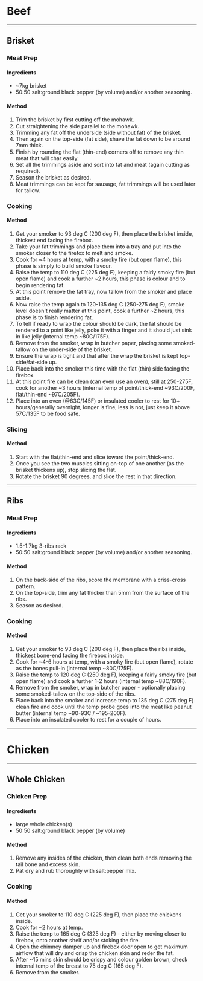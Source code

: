 # Beef

---

## Brisket

### Meat Prep

#### Ingredients

* ~7kg brisket
* 50:50 salt:ground black pepper (by volume) and/or another seasoning.

#### Method

1. Trim the brisket by first cutting off the mohawk.
1. Cut straightening the side parallel to the mohawk.
1. Trimming any fat off the underside (side without fat) of the brisket.
1. Then again on the top-side (fat side), shave the fat down to be around 7mm thick.
1. Finish by rounding the flat (thin-end) corners off to remove any thin meat that will char easily.
1. Set all the trimmings aside and sort into fat and meat (again cutting as required).
1. Season the brisket as desired.
1. Meat trimmings can be kept for sausage, fat trimmings will be used later for tallow.

### Cooking

#### Method

1. Get your smoker to 93 deg C (200 deg F), then place the brisket inside, thickest end facing the firebox.
1. Take your fat trimmings and place them into a tray and put into the smoker closer to the firefox to melt and smoke.
1. Cook for ~4 hours at temp, with a smoky fire (but open flame), this phase is simply to build smoke flavour.
1. Raise the temp to 110 deg C (225 deg F), keeping a fairly smoky fire (but open flame) and cook a further ~2 hours, this phase is colour and to begin rendering fat.
1. At this point remove the fat tray, now tallow from the smoker and place aside.
1. Now raise the temp again to 120-135 deg C (250-275 deg F), smoke level doesn't really matter at this point, cook a further ~2 hours, this phase is to finish rendering fat.
1. To tell if ready to wrap the colour should be dark, the fat should be rendered to a point like jelly, poke it with a finger and it should just sink in like jelly (internal temp ~80C/175F).
1. Remove from the smoker, wrap in butcher paper, placing some smoked-tallow on the under-side of the brisket.
1. Ensure the wrap is tight and that after the wrap the brisket is kept top-side/fat-side up.
1. Place back into the smoker this time with the flat (thin) side facing the firebox.
1. At this point fire can be clean (can even use an oven), still at 250-275F, cook for another ~3 hours (internal temp of point/thick-end ~93C/200F, flat/thin-end ~97C/205F).
1. Place into an oven (@63C/145F) or insulated cooler to rest for 10+ hours/generally overnight, longer is fine, less is not, just keep it above 57C/135F to be food safe.

### Slicing

#### Method

1. Start with the flat/thin-end and slice toward the point/thick-end.
1. Once you see the two muscles sitting on-top of one another (as the brisket thickens up), stop slicing the flat.
1. Rotate the brisket 90 degrees, and slice the rest in that direction.

---

## Ribs

### Meat Prep

#### Ingredients

* 1.5-1.7kg 3-ribs rack
* 50:50 salt:ground black pepper (by volume) and/or another seasoning.

#### Method

1. On the back-side of the ribs, score the membrane with a criss-cross pattern.
1. On the top-side, trim any fat thicker than 5mm from the surface of the ribs.
1. Season as desired.

### Cooking

#### Method

1. Get your smoker to 93 deg C (200 deg F), then place the ribs inside, thickest bone-end facing the firebox inside.
1. Cook for ~4-6 hours at temp, with a smoky fire (but open flame), rotate as the bones pull-in (internal temp ~80C/175F).
1. Raise the temp to 120 deg C (250 deg F), keeping a fairly smoky fire (but open flame) and cook a further 1-2 hours (internal temp ~88C/190F).
1. Remove from the smoker, wrap in butcher paper - optionally placing some smoked-tallow on the top-side of the ribs.
1. Place back into the smoker and increase temp to 135 deg C (275 deg F) clean fire and cook until the temp probe goes into the meat like peanut butter (internal temp ~90-93C / ~195-200F).
1. Place into an insulated cooler to rest for a couple of hours.


---

# Chicken

---

## Whole Chicken

### Chicken Prep

#### Ingredients

* large whole chicken(s)
* 50:50 salt:ground black pepper (by volume)

#### Method

1. Remove any insides of the chicken, then clean both ends removing the tail bone and excess skin.
1. Pat dry and rub thoroughly with salt:pepper mix.

### Cooking

#### Method

1. Get your smoker to 110 deg C (225 deg F), then place the chickens inside.
1. Cook for ~2 hours at temp.
1. Raise the temp to 165 deg C (325 deg F) - either by moving closer to firebox, onto another shelf and/or stoking the fire.
1. Open the chimney damper up and firebox door open to get maximum airflow that will dry and crisp the chicken skin and reder the fat.
1. After ~15 mins skin should be crispy and colour golden brown, check internal temp of the breast to 75 deg C (165 deg F).
1. Remove from the smoker.
